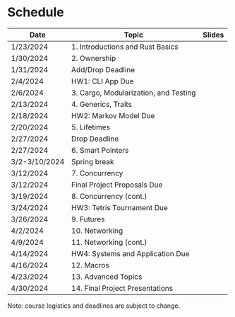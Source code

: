 # Schedule

| Date          | Topic                                   | Slides |
|---------------|-----------------------------------------|--------|
| 1/23/2024     | 1. Introductions and Rust Basics        |        |
| 1/30/2024     | 2. Ownership                            |        |
| 1/31/2024     | Add/Drop Deadline                       |        |
| 2/4/2024      | HW1: CLI App Due                        |        |
| 2/6/2024      | 3. Cargo, Modularization, and Testing   |        |
| 2/13/2024     | 4. Generics, Traits                     |        |
| 2/18/2024     | HW2: Markov Model Due                   |        |
| 2/20/2024     | 5. Lifetimes                            |        |
| 2/27/2024     | Drop Deadline                           |        |
| 2/27/2024     | 6. Smart Pointers                       |        |
| 3/2-3/10/2024 | Spring break                            |        |
| 3/12/2024     | 7. Concurrency                          |        |
| 3/12/2024     | Final Project Proposals Due             |        |
| 3/19/2024     | 8. Concurrency (cont.)                  |        |
| 3/24/2024     | HW3: Tetris Tournament Due              |        |
| 3/26/2024     | 9. Futures                              |        |
| 4/2/2024      | 10. Networking                          |        |
| 4/9/2024      | 11. Networking (cont.)                  |        |
| 4/14/2024     | HW4: Systems and Application Due        |        |
| 4/16/2024     | 12. Macros                              |        |
| 4/23/2024     | 13. Advanced Topics                     |        |
| 4/30/2024     | 14. Final Project Presentations         |        |

Note: course logistics and deadlines are subject to change.